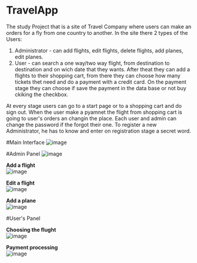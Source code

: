 # TravelApp
The study Project that is a site of Travel Company where users can make an orders for a fly from one country to another.
In the site there 2 types of the Users:
  1. Administrator - can add flights, edit flights, delete flights, add planes, edit planes.
  2. User - can search a one way/two way flight, from destination to destination and on wich date that they wants. After theat they 
  can add a flights to their shopping cart, from there they can choose how many tickets thet need and do a payment with a credit card.
  On the payment stage they can choose if save the payment in the data base or not buy ckiking the checkbox.
  
At every stage users can go to a start page or to a shopping cart and do sign out.
When the user make a pyamnet the flight from shopping cart is going to user's orders an changin the place.
Each user and admin can change the password if the forgot their one.
To register a new Administrator, he has to know and enter on registration stage a secret word.
 
#Main Interface 
![image](https://user-images.githubusercontent.com/87754563/221410455-beb71777-c5d1-4977-b95a-b76008027f96.png)

#Admin Panel
![image](https://user-images.githubusercontent.com/87754563/221410568-c8395520-d4de-41d1-b0f4-b5c109fa5d14.png)

<b>Add a flight</b><br>
![image](https://user-images.githubusercontent.com/87754563/221410632-ea0901ce-f142-4ab9-a07a-8eb5e945d322.png)

<b>Edit a flight</b><br>
![image](https://user-images.githubusercontent.com/87754563/221410660-eb784c7b-db93-4f60-8731-f5c2eb6422f6.png)

<b>Add a plane</b><br>
![image](https://user-images.githubusercontent.com/87754563/221410690-0642e3e7-8959-46ea-978e-e05d09a38e55.png)

#User's Panel

<b>Choosing the flught</b><br>
![image](https://user-images.githubusercontent.com/87754563/221410789-f6998d01-3d61-4a49-b66c-0cbf67b66195.png)

<b>Payment processing</b><br>
![image](https://user-images.githubusercontent.com/87754563/221410817-f7697c7a-116c-485f-a041-8c8c8f02fa67.png)


